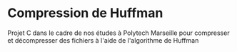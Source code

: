 # Compression de Huffman
 Projet C dans le cadre de nos études à Polytech Marseille pour compresser et décompresser des fichiers à l'aide de l'algorithme de Huffman

